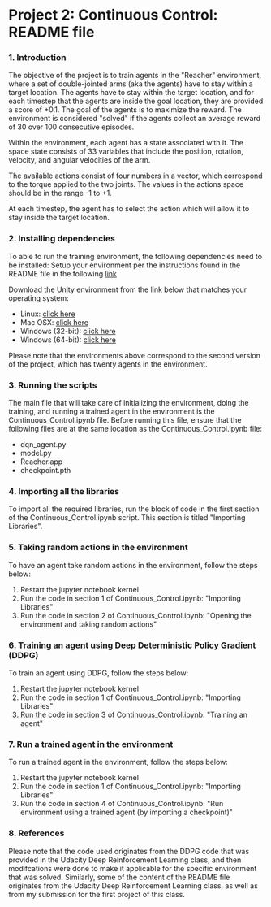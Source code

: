 # Project 2: Continuous Control: README file

### 1. Introduction

The objective of the project is to train agents in the "Reacher" environment, where a set of double-jointed arms (aka the agents) have to stay within a target location. The agents have to stay within the target location, and for each timestep that the agents are inside the goal location, they are provided a score of +0.1. The goal of the agents is to maximize the reward. The environment is considered "solved" if the agents collect an average reward of 30 over 100 consecutive episodes.

Within the environment, each agent has a state associated with it. The space state consists of 33 variables that include the position, rotation, velocity, and angular velocities of the arm.

The available actions consist of four numbers in a vector, which correspond to the torque applied to the two joints. The values in the actions space should be in the range -1 to +1.

At each timestep, the agent has to select the action which will allow it to stay inside the target location.

### 2. Installing dependencies
To able to run the training environment, the following dependencies need to be installed:
Setup your environment per the instructions found in the README file in the following [link](https://github.com/udacity/deep-reinforcement-learning#dependencies)

Download the Unity environment from the link below that matches your operating system:
- Linux: [click here](https://s3-us-west-1.amazonaws.com/udacity-drlnd/P2/Reacher/Reacher_Linux.zip)
- Mac OSX: [click here](https://s3-us-west-1.amazonaws.com/udacity-drlnd/P2/Reacher/Reacher.app.zip)
- Windows (32-bit): [click here](https://s3-us-west-1.amazonaws.com/udacity-drlnd/P2/Reacher/Reacher_Windows_x86.zip)
- Windows (64-bit): [click here](https://s3-us-west-1.amazonaws.com/udacity-drlnd/P2/Reacher/Reacher_Windows_x86_64.zip)

Please note that the environments above correspond to the second version of the project, which has twenty agents in the environment.

### 3. Running the scripts
The main file that will take care of initializing the environment, doing the training, and running a trained agent in the environment is the Continuous_Control.ipynb file. Before running this file, ensure that the following files are at the same location as the Continuous_Control.ipynb file:
- dqn_agent.py
- model.py
- Reacher.app
- checkpoint.pth

### 4. Importing all the libraries
To import all the required libraries, run the block of code in the first section of the Continuous_Control.ipynb script. This section is titled "Importing Libraries".

### 5. Taking random actions in the environment
To have an agent take random actions in the environment, follow the steps below:
1. Restart the jupyter notebook kernel
2. Run the code in section 1 of Continuous_Control.ipynb: "Importing Libraries"
3. Run the code in section 2 of Continuous_Control.ipynb: "Opening the environment and taking random actions"

### 6. Training an agent using Deep Deterministic Policy Gradient (DDPG)
To train an agent using DDPG, follow the steps below:
1. Restart the jupyter notebook kernel
2. Run the code in section 1 of Continuous_Control.ipynb: "Importing Libraries"
3. Run the code in section 3 of Continuous_Control.ipynb: "Training an agent"

### 7. Run a trained agent in the environment
To run a trained agent in the environment, follow the steps below:
1. Restart the jupyter notebook kernel
2. Run the code in section 1 of Continuous_Control.ipynb: "Importing Libraries"
3. Run the code in section 4 of Continuous_Control.ipynb: "Run environment using a trained agent (by importing a checkpoint)"

### 8. References
Please note that the code used originates from the DDPG code that was provided in the Udacity Deep Reinforcement Learning class, and then modifcations were done to make it applicable for the specific environment that was solved. Similarly, some of the content of the README file originates from the Udacity Deep Reinforcement Learning class, as well as from my submission for the first project of this class.